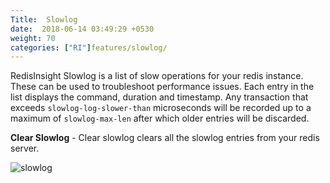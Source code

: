 ```yaml
---
Title:  Slowlog
date:  2018-06-14 03:49:29 +0530
weight: 70
categories: ["RI"]features/slowlog/
---
```

RedisInsight Slowlog is a list of slow operations for your redis instance. These can be used to troubleshoot performance issues. Each entry in the list displays the command, duration and timestamp. Any transaction that exceeds `slowlog-log-slower-than` microseconds will be recorded up to a maximum of `slowlog-max-len` after which older entries will be discarded.

**Clear Slowlog** - Clear slowlog clears all the slowlog entries from your redis server.

![slowlog](/images/ri/slowlog.png)
